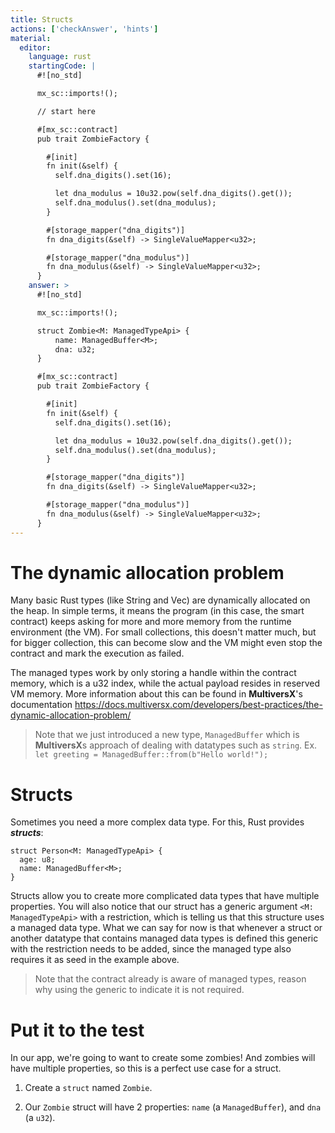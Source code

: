 ```yaml
---
title: Structs
actions: ['checkAnswer', 'hints']
material:
  editor:
    language: rust
    startingCode: |
      #![no_std]

      mx_sc::imports!();

      // start here

      #[mx_sc::contract]
      pub trait ZombieFactory {

        #[init]
        fn init(&self) {
          self.dna_digits().set(16);

          let dna_modulus = 10u32.pow(self.dna_digits().get());
          self.dna_modulus().set(dna_modulus);
        }

        #[storage_mapper("dna_digits")]
        fn dna_digits(&self) -> SingleValueMapper<u32>;

        #[storage_mapper("dna_modulus")]
        fn dna_modulus(&self) -> SingleValueMapper<u32>;
      }
    answer: >
      #![no_std]

      mx_sc::imports!();

      struct Zombie<M: ManagedTypeApi> {
          name: ManagedBuffer<M>;
          dna: u32;
      }

      #[mx_sc::contract]
      pub trait ZombieFactory {

        #[init]
        fn init(&self) {
          self.dna_digits().set(16);

          let dna_modulus = 10u32.pow(self.dna_digits().get());
          self.dna_modulus().set(dna_modulus);
        }

        #[storage_mapper("dna_digits")]
        fn dna_digits(&self) -> SingleValueMapper<u32>;

        #[storage_mapper("dna_modulus")]
        fn dna_modulus(&self) -> SingleValueMapper<u32>;
      }
---
```


# The dynamic allocation problem

Many basic Rust types (like String and Vec<T>) are dynamically allocated on the heap. In simple terms, it means the program (in this case, the smart contract) keeps asking for more and more memory from the runtime environment (the VM). For small collections, this doesn't matter much, but for bigger collection, this can become slow and the VM might even stop the contract and mark the execution as failed.

The managed types work by only storing a handle within the contract memory, which is a u32 index, while the actual payload resides in reserved VM memory. More information about this can be found in **MultiversX**'s documentation https://docs.multiversx.com/developers/best-practices/the-dynamic-allocation-problem/

> Note that we just introduced a new type, `ManagedBuffer` which is **MultiversX**s approach of dealing with datatypes such as `string`. Ex. `let greeting = ManagedBuffer::from(b"Hello world!");`

# Structs

Sometimes you need a more complex data type. For this, Rust provides **_structs_**:

```
struct Person<M: ManagedTypeApi> {
  age: u8;
  name: ManagedBuffer<M>;
}

```

Structs allow you to create more complicated data types that have multiple properties.
You will also notice that our struct has a generic argument `<M: ManagedTypeApi>` with a restriction, which is telling us that this structure uses a managed data type. What we can say for now is that whenever a struct or another datatype that contains managed data types is defined this generic with the restriction needs to be added, since the managed type also requires it as seed in the example above.

> Note that the contract already is aware of managed types, reason why using the generic to indicate it is not required.

# Put it to the test

In our app, we're going to want to create some zombies! And zombies will have multiple properties, so this is a perfect use case for a struct.

1. Create a `struct` named `Zombie`.

2. Our `Zombie` struct will have 2 properties: `name` (a `ManagedBuffer`), and `dna` (a `u32`).
